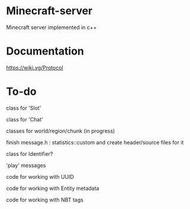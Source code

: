 # Minecraft-server
Minecraft server implemented in c++

# Documentation
https://wiki.vg/Protocol

# To-do
class for 'Slot'

class for 'Chat'

classes for world/region/chunk (in progress)

finish message.h : statistics::custom and create header/source files for it

class for Identifier?

'play' messages

code for working with UUID

code for working with Entity metadata

code for working with NBT tags
